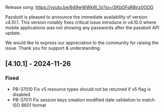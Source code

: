 Release song: https://youtu.be/649wWWkW_1o?si=rSKbGFqR8irz0OOG

Passbolt is pleased to announce the immediate availability of version v4.10.1. This version notably fixes critical issue introduce in v4.10.0 where mobile applications was not showing any passwords after the passbolt API update.

We would like to express our appreciation to the community for raising the issue. Thank you for support & understanding.

## [4.10.1] - 2024-11-26
### Fixed
- PB-37010 Fix v5 resource types should not be returned if v5 flag is disabled
- PB-37011 Fix session keys creation modified date validation to match ISO 8601 format
